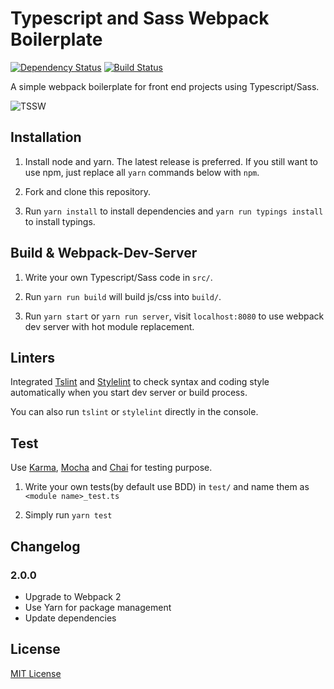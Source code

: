 # Typescript and Sass Webpack Boilerplate

[![Dependency Status](https://www.gemnasium.com/badges/github.com/ruaqiwei23/typescript_sass_webpack_boilerplate.svg)](https://www.gemnasium.com/github.com/ruaqiwei23/typescript_sass_webpack_boilerplate) [![Build Status](https://travis-ci.org/ruaqiwei23/typescript_sass_webpack_boilerplate.svg?branch=master)](https://travis-ci.org/ruaqiwei23/typescript_sass_webpack_boilerplate)

A simple webpack boilerplate for front end projects using Typescript/Sass.

![TSSW](https://raw.githubusercontent.com/ruaqiwei23/blog/gh-pages/images/tssw.png)

## Installation
1. Install node and yarn. The latest release is preferred. If you still want to use npm, just replace all `yarn` commands below with `npm`.

2. Fork and clone this repository.

3. Run `yarn install` to install dependencies and `yarn run typings install` to install typings.

## Build & Webpack-Dev-Server
1. Write your own Typescript/Sass code in `src/`.

2. Run `yarn run build` will build js/css into `build/`.

3. Run `yarn start` or `yarn run server`, visit `localhost:8080` to use webpack dev server with hot module replacement.

## Linters
Integrated [Tslint](https://github.com/palantir/tslint) and [Stylelint](https://github.com/stylelint/stylelint) to check syntax and coding style automatically when you start dev server or build process.

You can also run `tslint` or `stylelint` directly in the console.

## Test
Use [Karma](https://github.com/karma-runner/karma), [Mocha](https://github.com/karma-runner/karma-mocha) and [Chai](https://github.com/chaijs/chai) for testing purpose.

1. Write your own tests(by default use BDD) in `test/` and name them as `<module name>_test.ts`

2. Simply run `yarn test`

## Changelog

### 2.0.0
- Upgrade to Webpack 2
- Use Yarn for package management
- Update dependencies

## License
[MIT License](./LICENSE)

